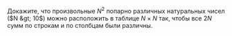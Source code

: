 Докажите, что произвольные $N^2$ попарно различных натуральных чисел ($N &gt; 10$) можно расположить в таблице $N\times N$ так, 
чтобы все $2N$ сумм по строкам и по столбцам были различны.
